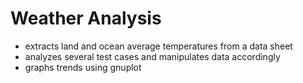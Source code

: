 # Weather Analysis
- extracts land and ocean average temperatures from a data sheet
- analyzes several test cases and manipulates data accordingly
- graphs trends using gnuplot
